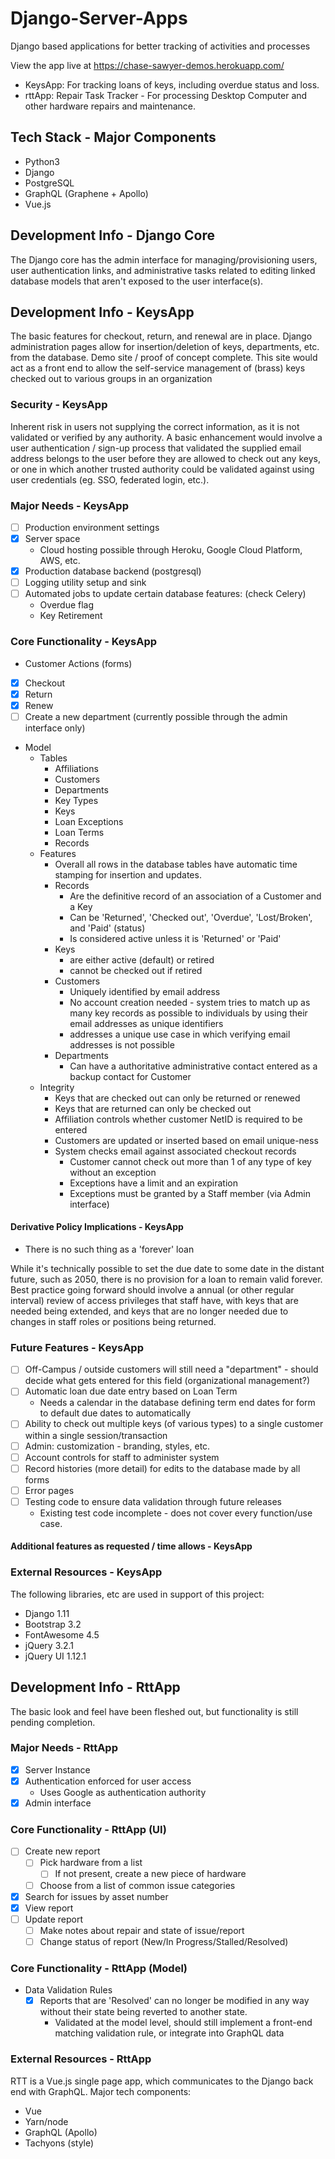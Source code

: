 # Django-Server-Apps

Django based applications for better tracking of activities and processes

View the app live at https://chase-sawyer-demos.herokuapp.com/

- KeysApp: For tracking loans of keys, including overdue status and loss.
- rttApp: Repair Task Tracker - For processing Desktop Computer and other hardware repairs and maintenance.

## Tech Stack - Major Components

- Python3
- Django
- PostgreSQL
- GraphQL \(Graphene + Apollo\)
- Vue.js

## Development Info - Django Core

The Django core has the admin interface for managing/provisioning users, user authentication links, and administrative tasks related to editing linked database models that aren't exposed to the user interface(s).

## Development Info - KeysApp

The basic features for checkout, return, and renewal are in place. Django administration pages allow for insertion/deletion of keys, departments, etc. from the database.
Demo site / proof of concept complete.
This site would act as a front end to allow the self-service management of \(brass\) keys checked out to various groups in an organization

### Security - KeysApp

Inherent risk in users not supplying the correct information, as it is not validated or verified by any authority. A basic enhancement would involve a user authentication / sign-up process that validated the supplied email address belongs to the user before they are allowed to check out any keys, or one in which another trusted authority could be validated against using user credentials \(eg. SSO, federated login, etc.\).

### Major Needs - KeysApp

- [ ] Production environment settings
- [x] Server space
  - Cloud hosting possible through Heroku, Google Cloud Platform, AWS, etc.
- [x] Production database backend \(postgresql\)
- [ ] Logging utility setup and sink
- [ ] Automated jobs to update certain database features: (check Celery)
  - Overdue flag
  - Key Retirement

### Core Functionality - KeysApp

- Customer Actions (forms)
- [x] Checkout
- [x] Return
- [x] Renew
- [ ] Create a new department \(currently possible through the admin interface only\)
- Model
  - Tables
    - Affiliations
    - Customers
    - Departments
    - Key Types
    - Keys
    - Loan Exceptions
    - Loan Terms
    - Records
  - Features
    - Overall all rows in the database tables have automatic time stamping for insertion and updates.
    - Records
      - Are the definitive record of an association of a Customer and a Key
      - Can be 'Returned', 'Checked out', 'Overdue', 'Lost/Broken', and 'Paid' \(status\)
      - Is considered active unless it is 'Returned' or 'Paid'
    - Keys
      - are either active \(default\) or retired
      - cannot be checked out if retired
    - Customers
      - Uniquely identified by email address
      - No account creation needed - system tries to match up as many key records as possible to individuals by using their email addresses as unique identifiers
      - addresses a unique use case in which verifying email addresses is not possible
    - Departments
      - Can have a authoritative administrative contact entered as a backup contact for Customer
  - Integrity
    - Keys that are checked out can only be returned or renewed
    - Keys that are returned can only be checked out
    - Affiliation controls whether customer NetID is required to be entered
    - Customers are updated or inserted based on email unique-ness
    - System checks email against associated checkout records
      - Customer cannot check out more than 1 of any type of key without an exception
      - Exceptions have a limit and an expiration
      - Exceptions must be granted by a Staff member \(via Admin interface\)

#### Derivative Policy Implications - KeysApp

- There is no such thing as a 'forever' loan

While it's technically possible to set the due date to some date in the distant future, such as 2050, there is no provision for a loan to remain valid forever. Best practice going forward should involve a annual \(or other regular interval\) review of access privileges that staff have, with keys that are needed being extended, and keys that are no longer needed due to changes in staff roles or positions being returned.

### Future Features - KeysApp

- [ ] Off-Campus / outside customers will still need a "department" - should decide what gets entered for this field \(organizational management?\)
- [ ] Automatic loan due date entry based on Loan Term
  - Needs a calendar in the database defining term end dates for form to default due dates to automatically
- [ ] Ability to check out multiple keys \(of various types\) to a single customer within a single session/transaction
- [ ] Admin: customization - branding, styles, etc.
- [ ] Account controls for staff to administer system
- [ ] Record histories \(more detail\) for edits to the database made by all forms
- [ ] Error pages
- [ ] Testing code to ensure data validation through future releases
  - Existing test code incomplete - does not cover every function/use case.

#### Additional features as requested / time allows - KeysApp

### External Resources - KeysApp

The following libraries, etc are used in support of this project:

- Django 1.11
- Bootstrap 3.2
- FontAwesome 4.5
- jQuery 3.2.1
- jQuery UI 1.12.1

## Development Info - RttApp

The basic look and feel have been fleshed out, but functionality is still pending completion.

### Major Needs - RttApp

- [x] Server Instance
- [x] Authentication enforced for user access
  - Uses Google as authentication authority
- [x] Admin interface

### Core Functionality - RttApp (UI)

- [ ] Create new report
  - [ ] Pick hardware from a list
    - [ ] If not present, create a new piece of hardware
  - [ ] Choose from a list of common issue categories
- [x] Search for issues by asset number
- [x] View report
- [ ] Update report
  - [ ] Make notes about repair and state of issue/report
  - [ ] Change status of report (New/In Progress/Stalled/Resolved)
  
### Core Functionality - RttApp (Model)

- Data Validation Rules
  - [x] Reports that are 'Resolved' can no longer be modified in any way without their state being reverted to another state.
    - Validated at the model level, should still implement a front-end matching validation rule, or integrate into GraphQL data

### External Resources - RttApp

RTT is a Vue.js single page app, which communicates to the Django back end with GraphQL.
Major tech components:

- Vue
- Yarn/node
- GraphQL \(Apollo\)
- Tachyons \(style\)
